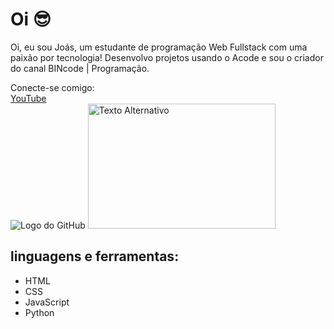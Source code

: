 # Oi 😎

Oi, eu sou Joás, um estudante de programação Web Fullstack com uma paixão por tecnologia! Desenvolvo projetos usando o Acode e sou o criador do canal BINcode | Programação.


Conecte-se comigo:  
[YouTube](https://youtube.com/@bincode-programacao?si=ZKvUd2eKBbshMHAU)  
![Logo do GitHub](https://github.githubassets.com/images/modules/logos_page/GitHub-Mark.png)
<img src="https://github.githubassets.com/images/modules/logos_page/GitHub-Mark.png" alt="Texto Alternativo" width="300" height="200">

## linguagens e ferramentas:

- HTML
- CSS
- JavaScript
- Python

